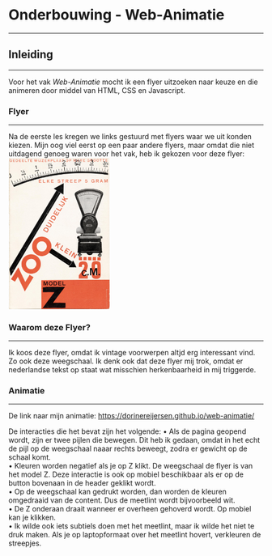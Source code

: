 # Onderbouwing - Web-Animatie
---

## Inleiding
---
Voor het vak *Web-Animatie* mocht ik een flyer uitzoeken naar keuze en die animeren door middel van HTML, CSS en Javascript.

### Flyer
---
Na de eerste les kregen we links gestuurd met flyers waar we uit konden kiezen. Mijn oog viel eerst op een paar andere flyers, maar omdat die niet uitdagend genoeg waren voor het vak, heb ik gekozen voor deze flyer:
<img src="images/plaatje.jpg" width="200"></img>

### Waarom deze Flyer?
---
Ik koos deze flyer, omdat ik vintage voorwerpen altjd erg interessant vind. Zo ook deze weegschaal. Ik denk ook dat deze flyer mij trok, omdat er nederlandse tekst op staat wat misschien herkenbaarheid in mij triggerde.

### Animatie
---
De link naar mijn animatie: https://dorinereijersen.github.io/web-animatie/

De interacties die het bevat zijn het volgende:
    • Als de pagina geopend wordt, zijn er twee pijlen die bewegen. Dit heb ik gedaan, omdat in het echt de pijl op de weegschaal naaar rechts beweegt, zodra er gewicht op de schaal komt. <br>
    • Kleuren worden negatief als je op Z klikt. De weegschaal de flyer is van het model Z.
    Deze interactie is ook op mobiel beschikbaar als er op de button bovenaan in de header geklikt wordt.<br>
    • Op de weegschaal kan gedrukt worden, dan worden de kleuren omgedraaid van de content. Dus de meetlint wordt bijvoorbeeld wit.<br>
    • De Z onderaan draait wanneer er overheen gehoverd wordt. Op mobiel kan je klikken.<br>
    • Ik wilde ook iets subtiels doen met het meetlint, maar ik wilde het niet te druk maken. 
    Als je op laptopformaat over het meetlint hovert, verkleuren de streepjes.<br>
